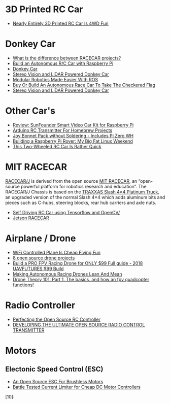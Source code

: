 # 3D Printed RC Car
* [Nearly Entirely 3D Printed RC Car Is 4WD Fun](https://hackaday.com/2019/04/09/nearly-entirely-3d-printed-rc-car-is-4wd-fun/)

# Donkey Car
* [What is the difference between RACECAR projects?](http://www.jetsonhacks.com/2017/06/04/what-is-the-difference-between-racecar-projects/)
* [Build an Autonomous R/C Car with Raspberry Pi](https://makezine.com/projects/build-autonomous-rc-car-raspberry-pi/)
* [Donkey Car](http://www.donkeycar.com/)
* [Stereo Vision and LiDAR Powered Donkey Car](https://www.hackster.io/bluetiger9/stereo-vision-and-lidar-powered-donkey-car-575769)
* [Modular Robotics Made Easier With ROS](https://hackaday.com/2018/05/31/modular-robotics-made-easier-with-ros/)
* [Buy Or Build An Autonomous Race Car To Take The Checkered Flag](https://hackaday.com/2018/11/30/buy-or-build-an-autonomous-race-car-to-take-the-checkered-flag/)
* [Stereo Vision and LiDAR Powered Donkey Car](https://www.hackster.io/bluetiger9/stereo-vision-and-lidar-powered-donkey-car-575769)

# Other Car's
* [Review: SunFounder Smart Video Car Kit for Raspberry Pi](https://www.elektormagazine.com/news/review-sunfounder-smart-video-car-kit-for-raspberry-pi/18054)
* [Arduino RC Transmitter For Homebrew Projects](https://hackaday.com/2019/01/15/arduino-rc-transmitter-for-homebrew-projects/)
* [Joy Bonnet Pack without Soldering - Includes Pi Zero WH](https://www.adafruit.com/product/4085)
* [Building a Raspberry Pi Rover: My Big Fat Linux Weekend](https://hackaday.com/2019/05/09/building-a-raspberry-pi-rover-my-big-fat-linux-weekend/)
* [This Two-Wheeled RC Car Is Rather Quick](https://hackaday.com/2019/05/16/this-two-wheeled-rc-car-is-rather-quick/)

# MIT RACECAR
[RACECAR/J][01] is derived from the open source [MIT RACECAR][02],
an “open-source powerful platform for robotics research and education”.
The RACECAR/J Chassis is based on the [TRAXXAS Slash 4×4 Platinum Truck][03],
an upgraded version of the normal Slash 4×4 which adds aluminum bits
and pieces such as C-hubs, steering blocks, rear hub carriers and axle nuts.

* [Self Driving RC Car using Tensorflow and OpenCV/](http://ahmedmadbouly.me/Self-driving-RC-Car-using-Tensorflow-and-OpenCV/)
* [Jetson RACECAR](http://www.jetsonhacks.com/category/robotics/jetson-racecar/)



# Airplane / Drone
* [WiFi Controlled Plane Is Cheap Flying Fun](https://hackaday.com/2019/04/12/wifi-controlled-plane-is-cheap-flying-fun/)
* [8 open source drone projects](https://opensource.com/article/18/2/drone-projects)
* [Build a PRO FPV Racing Drone for ONLY $99 Full guide - 2018 UAVFUTURES $99 Build](https://www.youtube.com/watch?v=GFNGUDT_9_c)
* [Making Autonomous Racing Drones Lean And Mean](https://hackaday.com/2019/05/31/making-autonomous-racing-drones-lean-and-mean/)
* [Drone Theory 101: Part 1. The basics, and how an fpv quadcopter functions!](https://www.youtube.com/watch?v=K05UwsiqZ_E)

# Radio Controller
* [Perfecting the Open Source RC Controller](https://hackaday.com/2019/05/15/perfecting-the-open-source-rc-controller/)
* [DEVELOPING THE ULTIMATE OPEN SOURCE RADIO CONTROL TRANSMITTER](https://hackaday.com/2019/04/03/developing-the-ultimate-open-source-radio-control-transmitter/)

# Motors
## Electonic Speed Control (ESC)
* [An Open Source ESC For Brushless Motors](https://hackaday.com/2019/05/15/an-open-source-esc-for-brushless-motors/)
* [Battle Tested Current Limiter for Cheap DC Motor Controllers](https://hackaday.com/2019/05/11/battle-tested-current-limiter-for-cheap-dc-motor-controllers/)



[01]:http://www.jetsonhacks.com/category/robotics/racecarj/
[02]:http://fast.scripts.mit.edu/racecar/
[03]:https://traxxas.com/products/models/electric/6804Rslash4x4platinum
[04]:
[05]:
[06]:
[07]:
[08]:
[09]:
[10]:
